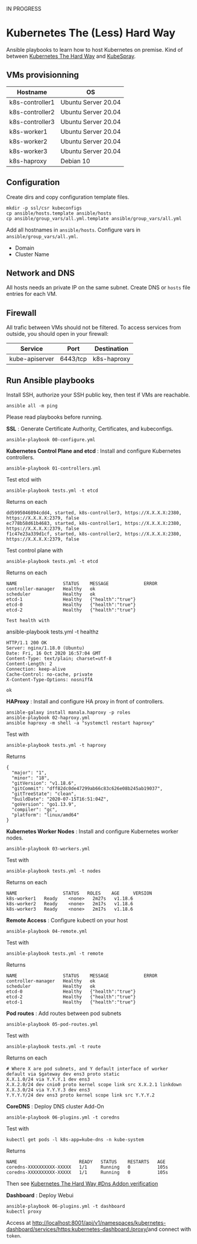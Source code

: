 IN PROGRESS

# Kubernetes The (Less) Hard Way

Ansible playbooks to learn how to host Kubernetes on premise.
Kind of between [Kubernetes The Hard Way](https://github.com/kelseyhightower/kubernetes-the-hard-way) and [KubeSpray](https://github.com/kubernetes-sigs/kubespray).

## VMs provisionning

| Hostname        | OS                  |
|-----------------|---------------------|
| k8s-controller1 | Ubuntu Server 20.04 |
| k8s-controller2 | Ubuntu Server 20.04 |
| k8s-controller3 | Ubuntu Server 20.04 |
| k8s-worker1     | Ubuntu Server 20.04 |
| k8s-worker2     | Ubuntu Server 20.04 |
| k8s-worker3     | Ubuntu Server 20.04 |
| k8s-haproxy     | Debian 10           |

## Configuration

Create dirs and copy configuration template files.
```
mkdir -p ssl/csr kubeconfigs
cp ansible/hosts.template ansible/hosts
cp ansible/group_vars/all.yml.template ansible/group_vars/all.yml
```
Add all hostnames in ``ansible/hosts``.
Configure vars in ``ansible/group_vars/all.yml``.
- Domain
- Cluster Name

## Network and DNS

All hosts needs an private IP on the same subnet.
Create DNS or ``hosts`` file entries for each VM.

## Firewall

All trafic between VMs should not be filtered.
To access services from outside, you should open in your firewall:

| Service        | Port     | Destination |
|----------------|----------|-------------|
| kube-apiserver | 6443/tcp | k8s-haproxy |

## Run Ansible playbooks

Install SSH, authorize your SSH public key, then test if VMs are reachable.
```
ansible all -m ping
```

Please read playbooks before running.

**SSL** : Generate Certificate Authority, Certificates, and kubeconfigs.
```
ansible-playbook 00-configure.yml
```

**Kubernetes Control Plane and etcd** : Install and configure Kubernetes controllers.
```
ansible-playbook 01-controllers.yml
```
Test etcd with
```
ansible-playbook tests.yml -t etcd
```
Returns on each
```
dd5995046894cdd4, started, k8s-controller3, https://X.X.X.X:2380, https://X.X.X.X:2379, false
ec778b58d61b4683, started, k8s-controller1, https://X.X.X.X:2380, https://X.X.X.X:2379, false
f1c47e23a339d1cf, started, k8s-controller2, https://X.X.X.X:2380, https://X.X.X.X:2379, false
```

Test control plane with
```
ansible-playbook tests.yml -t etcd
```
Returns on each
```
NAME                 STATUS    MESSAGE             ERROR
controller-manager   Healthy   ok                  
scheduler            Healthy   ok                  
etcd-1               Healthy   {"health":"true"}   
etcd-0               Healthy   {"health":"true"}   
etcd-2               Healthy   {"health":"true"}   

Test health with
```
ansible-playbook tests.yml -t healthz
```
HTTP/1.1 200 OK
Server: nginx/1.18.0 (Ubuntu)
Date: Fri, 16 Oct 2020 16:57:04 GMT
Content-Type: text/plain; charset=utf-8
Content-Length: 2
Connection: keep-alive
Cache-Control: no-cache, private
X-Content-Type-Options: nosniffA

ok
```

**HAProxy** : Install and configure HA proxy in front of controllers.

```
ansible-galaxy install manala.haproxy -p roles
ansible-playbook 02-haproxy.yml
ansible haproxy -m shell -a "systemctl restart haproxy"
```
Test with
```
ansible-playbook tests.yml -t haproxy
```
Returns
```
{
  "major": "1",
  "minor": "18",
  "gitVersion": "v1.18.6",
  "gitCommit": "dff82dc0de47299ab66c83c626e08b245ab19037",
  "gitTreeState": "clean",
  "buildDate": "2020-07-15T16:51:04Z",
  "goVersion": "go1.13.9",
  "compiler": "gc",
  "platform": "linux/amd64"
}
```

**Kubernetes Worker Nodes** : Install and configure Kubernetes worker nodes.
```
ansible-playbook 03-workers.yml
```
Test with
```
ansible-playbook tests.yml -t nodes
```
Returns on each
```
NAME                 STATUS   ROLES    AGE     VERSION
k8s-worker1   Ready    <none>   2m27s   v1.18.6
k8s-worker2   Ready    <none>   2m17s   v1.18.6
k8s-worker3   Ready    <none>   2m17s   v1.18.6
```

**Remote Access** : Configure kubectl on your host

```
ansible-playbook 04-remote.yml
```
Test with
```
ansible-playbook tests.yml -t remote
```
Returns
```
NAME                 STATUS    MESSAGE             ERROR
controller-manager   Healthy   ok                  
scheduler            Healthy   ok                  
etcd-0               Healthy   {"health":"true"}   
etcd-2               Healthy   {"health":"true"}   
etcd-1               Healthy   {"health":"true"}   
```

**Pod routes** : Add routes between pod subnets
```
ansible-playbook 05-pod-routes.yml
```

Test with
```
ansible-playbook tests.yml -t route
```
Returns on each
```
# Where X are pod subnets, and Y default interface of worker
default via $gateway dev ens3 proto static 
X.X.1.0/24 via Y.Y.Y.1 dev ens3 
X.X.2.0/24 dev cnio0 proto kernel scope link src X.X.2.1 linkdown 
X.X.3.0/24 via Y.Y.Y.3 dev ens3
Y.Y.Y.Y/24 dev ens3 proto kernel scope link src Y.Y.Y.2
```

**CoreDNS** : Deploy DNS cluster Add-On
```
ansible-playbook 06-plugins.yml -t coredns
```

Test with
```
kubectl get pods -l k8s-app=kube-dns -n kube-system
```
Returns
```
NAME                       READY   STATUS    RESTARTS   AGE
coredns-XXXXXXXXXX-XXXXX   1/1     Running   0          105s
coredns-XXXXXXXXXX-XXXXX   1/1     Running   0          105s
```
Then see [Kubernetes The Hard Way #Dns Addon verification](https://github.com/kelseyhightower/kubernetes-the-hard-way/blob/master/docs/12-dns-addon.md#verification)

**Dashboard** : Deploy Webui
```
ansible-playbook 06-plugins.yml -t dashboard
kubectl proxy
```
Access at [http://localhost:8001/api/v1/namespaces/kubernetes-dashboard/services/https:kubernetes-dashboard:/proxy/](http://localhost:8001/api/v1/namespaces/kubernetes-dashboard/services/https:kubernetes-dashboard:/proxy/)and connect with ``token``.
